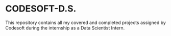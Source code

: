 # CODESOFT-D.S.
This repository contains all my covered and completed projects assigned by Codesoft during the internship as a Data Scientist Intern.
